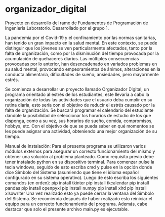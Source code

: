 # organizador_digital
Proyecto en desarrollo del ramo de Fundamentos de Programación de Ingeniería Laboratorio.
Desarrollado por el grupo 1.

La pandemia por el Covid-19 y el confinamiento por las normas sanitarias, han tenido un 
gran impacto en la salud mental. En este contexto, se puede distinguir que los jóvenes 
se ven particularmente afectados, tanto por la falta de organización, como por la 
disminución del tiempo provocada por la acumulación de quehaceres diarios. Las múltiples 
consecuencias provocadas por lo anterior, han desencadenado en variados problemas en su 
salud mental, provocando empeoramientos de ánimos, alteraciones en la conducta 
alimentaria, dificultades de sueño, ansiedades, pero mayormente estrés. 

Se comienza a desarrollar un proyecto llamado Organizador Digital, un programa orientado 
al estrés de los estudiantes, este llevaría a cabo la organización de todas las 
actividades que el usuario deba cumplir en su rutina diaria, esto sería con el objetivo 
de reducir el estrés causado por la falta de organización. Se buscará programar el 
calendario del estudiante dándole la posibilidad de  seleccionar los horarios de estudio 
de los que disponga, como a su vez, sus horarios de sueño, comida, compromisos, hobbys, 
etc. Con el objetivo de que se pueda saber en qué momentos se les puede asignar una 
actividad, obteniendo una mejor organización de su tiempo.

Manual de instalación: Para el presente programa se utilizaron varios módulos externos 
para asegurar un correcto funcionamiento del mismo y obtener una solución al problema
planteado.
Como requisito previo debe tener instalado python en su dispositivo terminal.
Para comenzar pulse la tecla windows, seguido de esto escriba cmd y pulse en la opción
donde dice Símbolo del Sistema (asumiendo que tiene el idioma español configurado en
su sistema operativo).
Luego de esto escriba los siguientes comandos (en orden):
pip install tkinter
pip install tkcalendar
pip install pandas
pip install openpyxl
pip install numpy
pip install xlrd
pip install xlsxwriter
Una vez realizado esto ya puede cerrar la ventana del Símbolo del Sistema. Se recomienda
después de haber realizado esto reiniciar el equipo para un correcto funcionamiento del
programa.
Además, cabe destacar que solo el presente archivo main.py es ejecutable.
